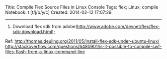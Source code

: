 Title: Compile Flex Source Files in Linux Console
Tags: flex; Linux; compile
Notebook: t [t/j/o/y/c]
Created: 2014-02-12 17:07:29

------

1. Download flex sdk from adobe(http://www.adobe.com/devnet/flex/flex-sdk-download.html);

Ref:
http://thomas.deuling.org/2011/05/install-flex-sdk-under-ubuntu-linux/
http://stackoverflow.com/questions/6480901/is-it-possible-to-compile-swf-files-flash-from-a-linux-command-line
